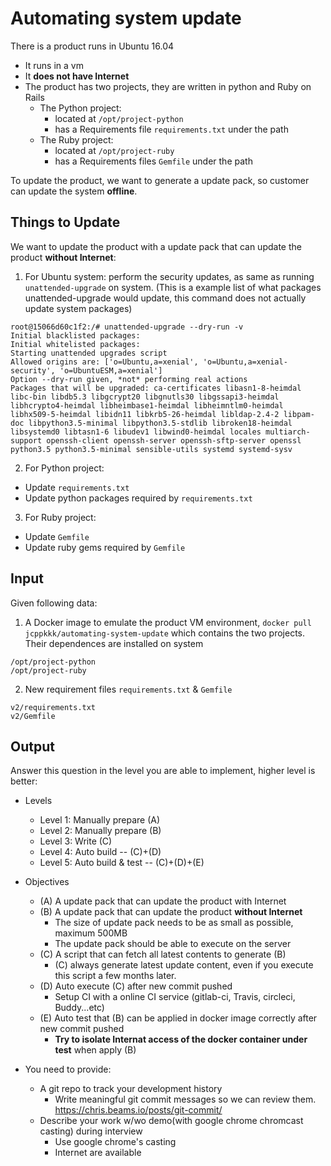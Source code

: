 Automating system update
===
There is a product runs in Ubuntu 16.04
- It runs in a vm 
- It **does not have Internet**
- The product has two projects, they are written in python and Ruby on Rails
  - The Python project:
    - located at `/opt/project-python`
    - has a Requirements file `requirements.txt` under the path
  - The Ruby project:
    - located at `/opt/project-ruby`
    - has a Requirements files `Gemfile` under the path
    
To update the product, we want to generate a update pack, so customer can update the system **offline**.

## Things to Update
We want to update the product with a update pack that can update the product **without Internet**:
1. For Ubuntu system: perform the security updates, as same as running `unattended-upgrade` on system.
  (This is a example list of what packages unattended-upgrade would update, this command does not actually update system packages)
  ~~~
  root@15066d60c1f2:/# unattended-upgrade --dry-run -v
  Initial blacklisted packages: 
  Initial whitelisted packages: 
  Starting unattended upgrades script
  Allowed origins are: ['o=Ubuntu,a=xenial', 'o=Ubuntu,a=xenial-security', 'o=UbuntuESM,a=xenial']
  Option --dry-run given, *not* performing real actions
  Packages that will be upgraded: ca-certificates libasn1-8-heimdal libc-bin libdb5.3 libgcrypt20 libgnutls30 libgssapi3-heimdal libhcrypto4-heimdal libheimbase1-heimdal libheimntlm0-heimdal libhx509-5-heimdal libidn11 libkrb5-26-heimdal libldap-2.4-2 libpam-doc libpython3.5-minimal libpython3.5-stdlib libroken18-heimdal libsystemd0 libtasn1-6 libudev1 libwind0-heimdal locales multiarch-support openssh-client openssh-server openssh-sftp-server openssl python3.5 python3.5-minimal sensible-utils systemd systemd-sysv
  ~~~

2. For Python project:
  - Update `requirements.txt`
  - Update python packages required by `requirements.txt`

3. For Ruby project:
  - Update `Gemfile`
  - Update ruby gems required by `Gemfile`

## Input
Given following data:
1. A Docker image to emulate the product VM environment, `docker pull jcppkkk/automating-system-update`
  which contains the two projects. Their dependences are installed on system
  ~~~
  /opt/project-python
  /opt/project-ruby
  ~~~

2. New requirement files `requirements.txt` & `Gemfile`
  ~~~
  v2/requirements.txt
  v2/Gemfile
  ~~~

## Output
Answer this question in the level you are able to implement, higher level is better:

- Levels
  - Level 1: Manually prepare (A)
  - Level 2: Manually prepare (B)
  - Level 3: Write (C)
  - Level 4: Auto build -- (C)+(D)
  - Level 5: Auto build & test -- (C)+(D)+(E)

- Objectives
  - (A) A update pack that can update the product with Internet
  - (B) A update pack that can update the product **without Internet**
    - The size of update pack needs to be as small as possible, maximum 500MB
    - The update pack should be able to execute on the server
  - (C) A script that can fetch all latest contents to generate (B)
    - (C) always generate latest update content, even if you execute this script a few months later.
  - (D) Auto execute (C) after new commit pushed
    - Setup CI with a online CI service (gitlab-ci, Travis, circleci, Buddy...etc)
  - (E) Auto test that (B) can be applied in docker image correctly after new commit pushed
    - **Try to isolate Internat access of the docker container under test** when apply (B)

- You need to provide:
  - A git repo to track your development history
    - Write meaningful git commit messages so we can review them. https://chris.beams.io/posts/git-commit/
  - Describe your work w/wo demo(with google chrome chromcast casting) during interview
    - Use google chrome's casting
    - Internet are available
